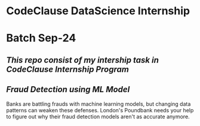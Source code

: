 # CodeClause DataScience Internship

# Batch Sep-24

## ***This repo consist of my intership task in CodeClause Internship Program***

## ***Fraud Detection using ML Model***

Banks are battling frauds with machine learning models, but changing data patterns can weaken these defenses.
London's Poundbank needs your help to figure out why their fraud detection models aren't as accurate anymore.


